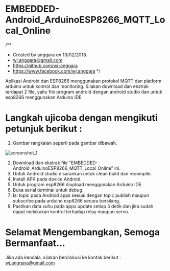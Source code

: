 # EMBEDDED-Android_ArduinoESP8266_MQTT_Local_Online
/**
 * Created by anggara on 13/02/2018.
 * wj.anggara@gmail.com
 * https://github.com/wj-anggara
 * https://www.facebook.com/wj.anggara
 */
 
Aplikasi Android dan ESP8266 menggunakan protokol MQTT dan platform arduino untuk kontrol dan monitoring.
Silakan download dan ekstrak terdapat 2 file, yaitu file program android dengan android studio dan untuk esp8266 menggunakan Arduino IDE

# Langkah ujicoba dengan mengikuti petunjuk berikut :

1. Gambar rangkaian seperti pada gambar dibawah.

![screenshot_1](https://user-images.githubusercontent.com/12560845/36221303-4497f128-11f0-11e8-992b-88d7c321e2ad.png)

2. Download dan ekstrak file "EMBEDDED-Android_ArduinoESP8266_MQTT_Local_Online" ini.
3. Untuk Android studio disarankan untuk clean build dan recompile.
4. Install APK pada device Android.
5. Untuk program esp8266 diupload menggunakan Arduino IDE
6. Buka serial terminal untuk debug.
7. Isi topic pada Android apps sesuai dengan topic publish maupun subscribe pada arduino esp8266 secara bersilang.
8. Pastikan data suhu pada apps update setiap 5 detik dan jika sudah dapat melakukan kontrol terhadap relay maupun servo.

# Selamat Mengembangkan, Semoga Bermanfaat...

Jika ada kendala, silakan berdiskusi ke kontak berikut :
wj.anggara@gmail.com
